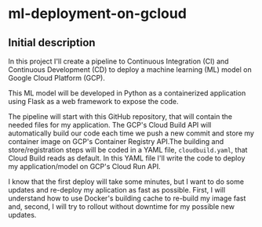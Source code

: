 # ml-deployment-on-gcloud

## Initial description
In this project I'll create a pipeline to Continuous Integration (CI) and Continuous Development (CD) to deploy a machine learning (ML) model on Google Cloud Platform (GCP).

This ML model will be developed in Python as a containerized application using Flask as a web framework to expose the code. 

The pipeline will start with this GitHub repository, that will contain the needed files for my application. The GCP's Cloud Build API will automatically build our code each time we push a new commit and store my container image on GCP's Container Registry API.The building and store/registration steps will be coded in a YAML file, `cloudbuild.yaml`, that Cloud Build reads as default. In this YAML file I'll write the code to deploy my application/model on GCP's Cloud Run API.

I know that the first deploy will take some minutes, but I want to do some updates and re-deploy my aplication as fast as possible. First, I will understand how to use Docker's building cache to re-build my image fast and, second, I will try to rollout without downtime for my possible new updates.
